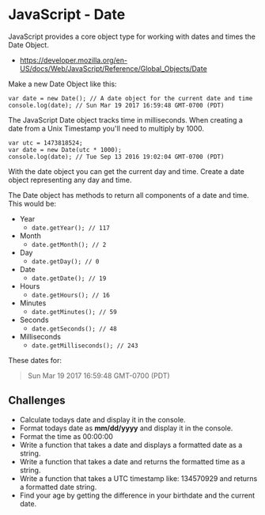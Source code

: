 # JavaScript - Date

JavaScript provides a core object type for working with dates and times the Date Object. 

- https://developer.mozilla.org/en-US/docs/Web/JavaScript/Reference/Global_Objects/Date

Make a new Date Object like this: 

```
var date = new Date(); // A date object for the current date and time
console.log(date); // Sun Mar 19 2017 16:59:48 GMT-0700 (PDT)
```


The JavaScript Date object tracks time in milliseconds.
When creating a date from a Unix Timestamp you'll 
need to multiply by 1000.

```
var utc = 1473818524;
var date = new Date(utc * 1000);
console.log(date); // Tue Sep 13 2016 19:02:04 GMT-0700 (PDT)
```

With the date object you can get the current day and 
time. Create a date object representing any day and 
time. 

The Date object has methods to return all components of
a date and time. This would be:

- Year 
    - `date.getYear(); // 117`
- Month 
    - `date.getMonth(); // 2`
- Day 
    - `date.getDay(); // 0`
- Date 
    - `date.getDate(); // 19`
- Hours 
    - `date.getHours(); // 16`
- Minutes 
    - `date.getMinutes(); // 59`
- Seconds 
    - `date.getSeconds(); // 48`
- Milliseconds 
    - `date.getMilliseconds(); // 243`

These dates for: 

> Sun Mar 19 2017 16:59:48 GMT-0700 (PDT)

## Challenges 

- Calculate todays date and display it in the console.
- Format todays date as **mm/dd/yyyy** and display it in the console. 
- Format the time as 00:00:00
- Write a function that takes a date and displays a formatted date as a string.
- Write a function that takes a date and returns the formatted time as a string.
- Write a function that takes a UTC timestamp like: 134570929 
and returns a formatted date string.
- Find your age by getting the difference in your birthdate and the current date.
 

